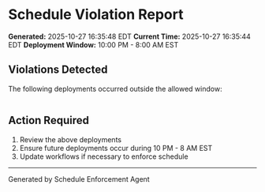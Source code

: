 # Schedule Violation Report

**Generated:** 2025-10-27 16:35:48 EDT
**Current Time:** 2025-10-27 16:35:44 EDT
**Deployment Window:** 10:00 PM - 8:00 AM EST

## Violations Detected

The following deployments occurred outside the allowed window:

```

```

## Action Required

1. Review the above deployments
2. Ensure future deployments occur during 10 PM - 8 AM EST
3. Update workflows if necessary to enforce schedule

---

Generated by Schedule Enforcement Agent
